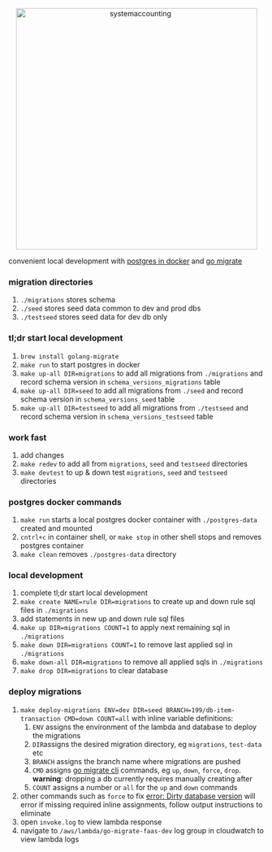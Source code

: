 <p align="center">
  <img width="475" alt="systemaccounting" src="https://user-images.githubusercontent.com/12200465/37568924-06f05d08-2a99-11e8-8891-60f373b33421.png">
</p>

convenient local development with [postgres in docker](https://hub.docker.com/r/bitnami/postgresql) and [go migrate](https://github.com/golang-migrate/migrate)

### migration directories
1. `./migrations` stores schema
1. `./seed` stores seed data common to dev and prod dbs
1. `./testseed` stores seed data for dev db only

### tl;dr start local development
1. `brew install golang-migrate`
1. `make run` to start postgres in docker
1. `make up-all DIR=migrations` to add all migrations from `./migrations` and record schema version in `schema_versions_migrations` table
1. `make up-all DIR=seed` to add all migrations from `./seed` and record schema version in `schema_versions_seed` table
1. `make up-all DIR=testseed` to add all migrations from `./testseed` and record schema version in `schema_versions_testseed` table

### work fast
1. add changes
1. `make redev` to add all from `migrations`, `seed` and `testseed` directories
1. `make devtest` to up & down test `migrations`, `seed` and `testseed` directories

### postgres docker commands
1. `make run` starts a local postgres docker container with `./postgres-data` created and mounted
1. `cntrl+c` in container shell, or `make stop` in other shell stops and removes postgres container
1. `make clean` removes `./postgres-data` directory

### local development
1. complete tl;dr start local development
1. `make create NAME=rule DIR=migrations` to create up and down rule sql files in `./migrations`
1. add statements in new up and down rule sql files
1. `make up DIR=migrations COUNT=1` to apply next remaining sql in `./migrations`
1. `make down DIR=migrations COUNT=1` to remove last applied sql in `./migrations`
1. `make down-all DIR=migrations` to remove all applied sqls in `./migrations`
1. `make drop DIR=migrations` to clear database

### deploy migrations
1. `make deploy-migrations ENV=dev DIR=seed BRANCH=199/db-item-transaction CMD=down COUNT=all` with inline variable definitions:
    1. `ENV` assigns the environment of the lambda and database to deploy the migrations
    1. `DIR`assigns the desired migration directory, eg `migrations`, `test-data` etc
    1. `BRANCH` assigns the branch name where migrations are pushed
    1. `CMD` assigns [go migrate cli](https://github.com/golang-migrate/migrate/tree/master/cmd/migrate#usage) commands, eg `up`, `down`, `force`, `drop`. **warning**: dropping a db currently requires manually creating after
    1. `COUNT` assigns a number or `all` for the `up` and `down` commands
1. other commands such as `force` to fix [error: Dirty database version](https://github.com/golang-migrate/migrate/issues/282#issuecomment-530743258) will error if missing required inline assignments, follow output instructions to eliminate
1. open `invoke.log` to view lambda response
1. navigate to `/aws/lambda/go-migrate-faas-dev` log group in cloudwatch to view lambda logs